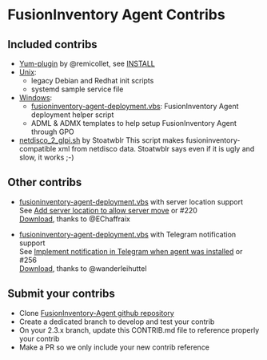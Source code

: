 
# FusionInventory Agent Contribs

## Included contribs

 * [Yum-plugin](contrib/yum-plugin) by @remicollet, see [INSTALL](contrib/yum-plugin/INSTALL)
 * [Unix](contrib/unix):
   * legacy Debian and Redhat init scripts
   * systemd sample service file
 * [Windows](contrib/windows):
   * [fusioninventory-agent-deployment.vbs](contrib/windows/fusioninventory-agent-deployment.vbs):
     FusionInventory Agent deployment helper script
   * ADML & ADMX templates to help setup FusionInventory Agent through GPO
 * [netdisco_2_glpi.sh](contrib/netdisco/netdisco_2_glpi.sh) by Stoatwblr
   This script makes fusioninventory-compatible xml from netdisco data.
   Stoatwblr says even if it is ugly and slow, it works ;-)

## Other contribs

 * [fusioninventory-agent-deployment.vbs](contrib/windows/fusioninventory-agent-deployment.vbs) with server location support  
   See [Add server location to allow server move](https://github.com/EChaffraix/fusioninventory-agent/commit/16507d0a5da09e019d5baa6264b97edf3efb3164) or #220  
   [Download](https://github.com/EChaffraix/ws/fusioninventory-agent/raw/2.3.x/contrib/windows/fusioninventory-agent-deployment.vbs), thanks to @EChaffraix

 * [fusioninventory-agent-deployment.vbs](contrib/windows/fusioninventory-agent-deployment.vbs) with Telegram notification support  
   See [Implement notification in Telegram when agent was installed](https://github.com/fusioninventory/fusioninventory-agent/pull/256/commits/86c9f85516e89394523ef5641911974cfc684326) or #256  
   [Download](https://github.com/fusioninventory/fusioninventory-agent/raw/86c9f85516e89394523ef5641911974cfc684326/contrib/windows/fusioninventory-agent-deployment.vbs), thanks to @wanderleihuttel

## Submit your contribs

 * Clone [FusionInventory-Agent github repository](https://github.com/fusioninventory/fusioninventory-agent)
 * Create a dedicated branch to develop and test your contrib
 * On your 2.3.x branch, update this CONTRIB.md file to reference properly your contrib
 * Make a PR so we only include your new contrib reference
